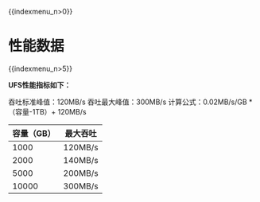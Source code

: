 {{indexmenu_n>0}}

# 性能数据

{{indexmenu_n>5}}

**UFS性能指标如下：**

吞吐标准峰值：120MB/s 吞吐最大峰值：300MB/s 
计算公式：0.02MB/s/GB \*（容量-1TB）+ 120MB/s

| 容量（GB） | 最大吞吐    |
| ------ | ------- |
| 1000   | 120MB/s |
| 2000   | 140MB/s |
| 5000   | 200MB/s |
| 10000  | 300MB/s |
